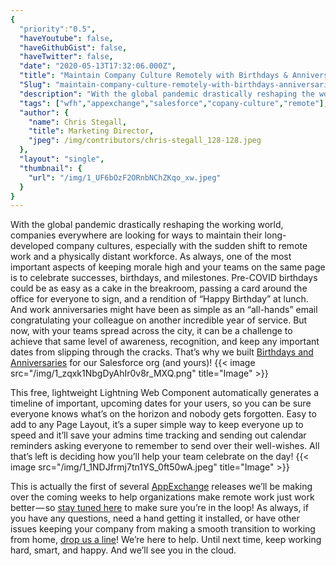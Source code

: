 ```yaml
---
{
  "priority":"0.5",
  "haveYoutube": false,
  "haveGithubGist": false,
  "haveTwitter": false,
  "date": "2020-05-13T17:32:06.000Z",
  "title": "Maintain Company Culture Remotely with Birthdays & Anniversaries",
  "Slug": "maintain-company-culture-remotely-with-birthdays-anniversaries",
  "description": "With the global pandemic drastically reshaping the working world, companies everywhere are looking for ways to maintain their long-developed company cultures, especially with the sudden shift to remote work and a physically distant workforce..",
  "tags": ["wfh","appexchange","salesforce","copany-culture","remote"],
  "author": {
    "name": Chris Stegall,
    "title": Marketing Director,
    "jpeg": /img/contributors/chris-stegall_128-128.jpeg
  },
  "layout": "single",
  "thumbnail": {
    "url": "/img/1_UF6bOzF2ORnbNChZKqo_xw.jpeg"
  }
}
---
```

With the global pandemic drastically reshaping the working world, companies everywhere are looking for ways to maintain their long-developed company cultures, especially with the sudden shift to remote work and a physically distant workforce.
As always, one of the most important aspects of keeping morale high and your teams on the same page is to celebrate successes, birthdays, and milestones. Pre-COVID birthdays could be as easy as a cake in the breakroom, passing a card around the office for everyone to sign, and a rendition of “Happy Birthday” at lunch. And work anniversaries might have been as simple as an “all-hands” email congratulating your colleague on another incredible year of service. But now, with your teams spread across the city, it can be a challenge to achieve that same level of awareness, recognition, and keep any important dates from slipping through the cracks. That’s why we built [Birthdays and Anniversaries](https://appexchange.salesforce.com/appxListingDetail?listingId=a0N3A00000GA7tkUAD) for our Salesforce org (and yours)!
{{< image src="/img/1_zqxk1NbgDyAhIr0v8r_MXQ.png" title="Image" >}}

This free, lightweight Lightning Web Component automatically generates a timeline of important, upcoming dates for your users, so you can be sure everyone knows what’s on the horizon and nobody gets forgotten.
Easy to add to any Page Layout, it’s a super simple way to keep everyone up to speed and it’ll save your admins time tracking and sending out calendar reminders asking everyone to remember to send over their well-wishes.
All that’s left is deciding how you’ll help your team celebrate on the day!
{{< image src="/img/1_1NDJfrmj7tn1YS_0ft50wA.jpeg" title="Image" >}}

This is actually the first of several [AppExchange](https://appexchange.salesforce.com/appxListingDetail?listingId=a0N3A00000GA7tkUAD) releases we’ll be making over the coming weeks to help organizations make remote work just work better — so [stay tuned here](https://pardot.mkpartners.com/subscribe) to make sure you’re in the loop!
As always, if you have any questions, need a hand getting it installed, or have other issues keeping your company from making a smooth transition to working from home, [drop us a line](https://www.mkpartners.com/contact.html)! We’re here to help.
Until next time, keep working hard, smart, and happy. And we’ll see you in the cloud.
